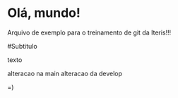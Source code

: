 # Olá, mundo!

Arquivo de exemplo para o treinamento de git da Iteris!!!

#Subtitulo

texto

alteracao na main
alteracao da develop

=)